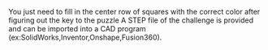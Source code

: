 You just need to fill in the center row of squares with the correct color after figuring out the key to the puzzle
A STEP file of the challenge is provided and can be imported into a CAD program (ex:SolidWorks,Inventor,Onshape,Fusion360). 
